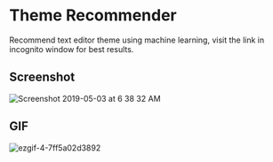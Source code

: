 # Theme Recommender
Recommend text editor theme using machine learning, visit the link in incognito window for best results.

## Screenshot
![Screenshot 2019-05-03 at 6 38 32 AM](https://user-images.githubusercontent.com/41565823/57120074-ff62b580-6d6e-11e9-9149-08576eb09605.png)

## GIF
![ezgif-4-7ff5a02d3892](https://user-images.githubusercontent.com/41565823/57125089-4dd07e00-6d88-11e9-9d05-171f1face838.gif)
